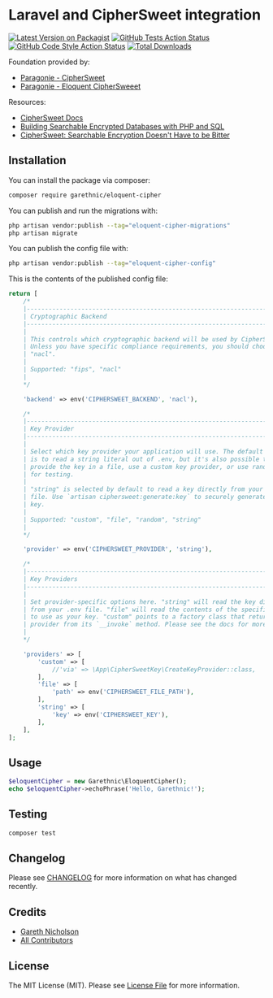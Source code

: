 
# Laravel and CipherSweet integration

[![Latest Version on Packagist](https://img.shields.io/packagist/v/garethnic/eloquent-cipher.svg?style=flat-square)](https://packagist.org/packages/garethnic/eloquent-cipher)
[![GitHub Tests Action Status](https://img.shields.io/github/workflow/status/garethnic/eloquent-cipher/run-tests?label=tests)](https://github.com/garethnic/eloquent-cipher/actions?query=workflow%3Arun-tests+branch%3Amain)
[![GitHub Code Style Action Status](https://img.shields.io/github/workflow/status/garethnic/eloquent-cipher/Check%20&%20fix%20styling?label=code%20style)](https://github.com/garethnic/eloquent-cipher/actions?query=workflow%3A"Check+%26+fix+styling"+branch%3Amain)
[![Total Downloads](https://img.shields.io/packagist/dt/garethnic/eloquent-cipher.svg?style=flat-square)](https://packagist.org/packages/garethnic/eloquent-cipher)

Foundation provided by:
- [Paragonie - CipherSweet](https://github.com/paragonie/ciphersweet)
- [Paragonie - Eloquent CipherSweeet](https://github.com/paragonie/eloquent-ciphersweet)

Resources:
- [CipherSweet Docs]([https://ciphersweet.paragonie.com/)
- [Building Searchable Encrypted Databases with PHP and SQL](https://paragonie.com/blog/2017/05/building-searchable-encrypted-databases-with-php-and-sql)
- [CipherSweet: Searchable Encryption Doesn't Have to be Bitter](https://paragonie.com/blog/2019/01/ciphersweet-searchable-encryption-doesn-t-have-be-bitter)

## Installation

You can install the package via composer:

```bash
composer require garethnic/eloquent-cipher
```

You can publish and run the migrations with:

```bash
php artisan vendor:publish --tag="eloquent-cipher-migrations"
php artisan migrate
```

You can publish the config file with:

```bash
php artisan vendor:publish --tag="eloquent-cipher-config"
```

This is the contents of the published config file:

```php
return [
    /*
    |--------------------------------------------------------------------------
    | Cryptographic Backend
    |--------------------------------------------------------------------------
    |
    | This controls which cryptographic backend will be used by CipherSweet.
    | Unless you have specific compliance requirements, you should choose
    | "nacl".
    |
    | Supported: "fips", "nacl"
    |
    */

    'backend' => env('CIPHERSWEET_BACKEND', 'nacl'),

    /*
    |--------------------------------------------------------------------------
    | Key Provider
    |--------------------------------------------------------------------------
    |
    | Select which key provider your application will use. The default option
    | is to read a string literal out of .env, but it's also possible to
    | provide the key in a file, use a custom key provider, or use random keys
    | for testing.
    |
    | "string" is selected by default to read a key directly from your .env
    | file. Use `artisan ciphersweet:generate:key` to securely generate that
    | key.
    |
    | Supported: "custom", "file", "random", "string"
    |
    */

    'provider' => env('CIPHERSWEET_PROVIDER', 'string'),

    /*
    |--------------------------------------------------------------------------
    | Key Providers
    |--------------------------------------------------------------------------
    |
    | Set provider-specific options here. "string" will read the key directly
    | from your .env file. "file" will read the contents of the specified file
    | to use as your key. "custom" points to a factory class that returns a
    | provider from its `__invoke` method. Please see the docs for more details.
    |
    */

    'providers' => [
        'custom' => [
            //'via' => \App\CipherSweetKey\CreateKeyProvider::class,
        ],
        'file' => [
            'path' => env('CIPHERSWEET_FILE_PATH'),
        ],
        'string' => [
            'key' => env('CIPHERSWEET_KEY'),
        ],
    ],
];
```

## Usage

```php
$eloquentCipher = new Garethnic\EloquentCipher();
echo $eloquentCipher->echoPhrase('Hello, Garethnic!');
```

## Testing

```bash
composer test
```

## Changelog

Please see [CHANGELOG](CHANGELOG.md) for more information on what has changed recently.

## Credits

- [Gareth Nicholson](https://github.com/garethnic)
- [All Contributors](../../contributors)

## License

The MIT License (MIT). Please see [License File](LICENSE.md) for more information.
